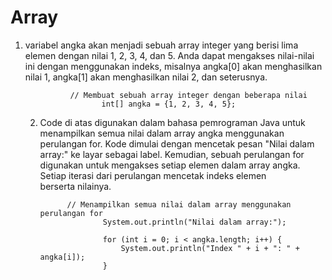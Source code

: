 # Array

1. variabel angka akan menjadi sebuah array integer yang berisi lima elemen dengan nilai 1, 2, 3, 4, dan 5. Anda dapat mengakses nilai-nilai ini dengan menggunakan indeks, misalnya angka[0] akan menghasilkan nilai 1, angka[1] akan menghasilkan nilai 2, dan seterusnya.

                 // Membuat sebuah array integer dengan beberapa nilai
                        int[] angka = {1, 2, 3, 4, 5};
   2. Code di atas digunakan dalam bahasa pemrograman Java untuk menampilkan semua nilai dalam array angka menggunakan perulangan for. Kode dimulai dengan mencetak pesan "Nilai dalam array:" ke layar sebagai label. Kemudian, sebuah perulangan for digunakan untuk mengakses setiap elemen dalam array angka. Setiap iterasi dari perulangan mencetak indeks elemen berserta nilainya.

                // Menampilkan semua nilai dalam array menggunakan perulangan for
                        System.out.println("Nilai dalam array:");
                
                        for (int i = 0; i < angka.length; i++) {
                            System.out.println("Index " + i + ": " + angka[i]);
                        }   
